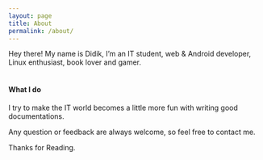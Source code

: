 ```yaml
---
layout: page
title: About
permalink: /about/
---
```


Hey there! My name is Didik, I’m an IT student, web & Android developer, Linux enthusiast, book lover and gamer.
<br>
<br>

#### What I do

I try to make the IT world becomes a little more fun with writing good documentations.

Any question or feedback are always welcome, so feel free to contact me.

Thanks for Reading.
